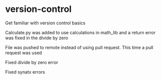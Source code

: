 # version-control
Get familiar with version control basics

Calculate.py was added to use calculations in math_lib and a return error was fixed in the divide by zero

File was pushed to remote instead of using pull request. This time a pull request was used 

Fixed divide by zero error 

Fixed synatx errors
